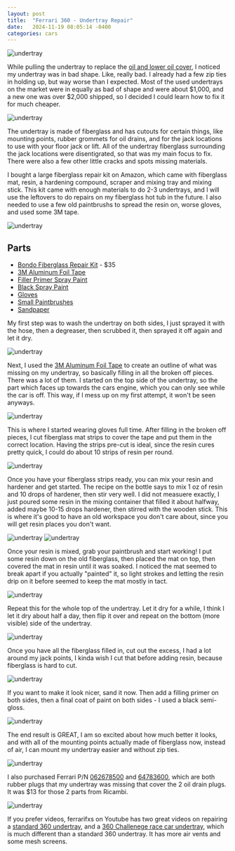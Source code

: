```yaml
---
layout: post
title:  "Ferrari 360 - Undertray Repair"
date:   2024-11-19 08:05:14 -0400
categories: cars
---
```


![undertray](/images/undertray/13.jpg)

While pulling the undertray to replace the [oil and lower oil cover](https://rskelton.com/ferrari-360-oil-change-lower-oil-cover-replacement/), I noticed my undertray was in bad shape. Like, really bad. I already had a few zip ties in holding up, but way worse than I expected. Most of the used undertrays on the market were in equally as bad of shape and were about $1,000, and a new one was over $2,000 shipped, so I decided I could learn how to fix it for much cheaper. 

![undertray](/images/undertray/1.jpg)

The undertray is made of fiberglass and has cutouts for certain things, like mounting points, rubber grommets for oil drains, and for the jack locations to use with your floor jack or lift. All of the undertray fiberglass surrounding the jack locations were disentigrated, so that was my main focus to fix. There were also a few other little cracks and spots missing materials. 

I bought a large fiberglass repair kit on Amazon, which came with fiberglass mat, resin, a hardening compound, scraper and mixing tray and mixing stick. This kit came with enough materials to do 2-3 undertrays, and I will use the leftovers to do repairs on my fiberglass hot tub in the future. I also needed to use a few old paintbrushs to spread the resin on, worse gloves, and used some 3M tape.

![undertray](/images/undertray/4.jpg)

## Parts
* [Bondo Fiberglass Repair Kit](https://amzn.to/4hOdtqZ) - $35
* [3M Aluminum Foil Tape](https://amzn.to/40VALVS)
* [Filler Primer Spray Paint](https://amzn.to/3V0Kpm9)
* [Black Spray Paint](https://amzn.to/3UZ0GI6)
* [Gloves](https://amzn.to/48YyGdE)
* [Small Paintbrushes](https://amzn.to/3UWNm7j)
* [Sandpaper](https://amzn.to/4hTPyX2)


My first step was to wash the undertray on both sides, I just sprayed it with the hose, then a degreaser, then scrubbed it, then sprayed it off again and let it dry. 

![undertray](/images/undertray/2.jpg)

Next, I used the [3M Aluminum Foil Tape](https://amzn.to/40VALVS) to create an outline of what was missing on my undertray, so basically filling in all the broken off pieces. There was a lot of them. I started on the top side of the undertray, so the part which faces up towards the cars engine, which you can only see while the car is off. This way, if I mess up on my first attempt, it won't be seen anyways. 

![undertray](/images/undertray/3.jpg)

This is where I started wearing gloves full time. After filling in the broken off pieces, I cut fiberglass mat strips to cover the tape and put them in the correct location. Having the strips pre-cut is ideal, since the resin cures pretty quick, I could do about 10 strips of resin per round. 

![undertray](/images/undertray/5.jpg)

Once you have your fiberglass strips ready, you can mix your resin and hardener and get started. The recipe on the bottle says to mix 1 oz of resin and 10 drops of hardener, then stir very well. I did not measuere exactly, I just poured some resin in the mixing container that filled it about halfway, added maybe 10-15 drops hardener, then stirred with the wooden stick. This is where it's good to have an old workspace you don't care about, since you will get resin places you don't want. 

![undertray](/images/undertray/6.jpg)
![undertray](/images/undertray/7.jpg)

Once your resin is mixed, grab your paintbrush and start working! I put some resin down on the old fiberglass, then placed the mat on top, then covered the mat in resin until it was soaked. I noticed the mat seemed to break apart if you actually "painted" it, so light strokes and letting the resin drip on it before seemed to keep the mat mostly in tact. 

![undertray](/images/undertray/8.jpg)

Repeat this for the whole top of the undertray. Let it dry for a while, I think I let it dry about half a day, then flip it over and repeat on the bottom (more visible) side of the undertray. 

![undertray](/images/undertray/9.jpg)

Once you have all the fiberglass filled in, cut out the excess, I had a lot around my jack points, I kinda wish I cut that before adding resin, because fiberglass is hard to cut. 

![undertray](/images/undertray/10.jpg)

If you want to make it look nicer, sand it now. Then add a filling primer on both sides, then a final coat of paint on both sides - I used a black semi-gloss.

![undertray](/images/undertray/11.jpg)

The end result is GREAT, I am so excited about how much better it looks, and with all of the mounting points actually made of fiberglass now, instead of air, I can mount my undertray easier and without zip ties. 

![undertray](/images/undertray/12.jpg)

I also purchased Ferrari P/N [062678500](https://www.ricambiamerica.com/62678500-plug.html) and [64783600](https://www.ricambiamerica.com/64783600-plug.html), which are both rubber plugs that my undertray was missing that cover the 2 oil drain plugs. It was $13 for those 2 parts from Ricambi. 

![undertray](/images/undertray/13.jpg)

If you prefer videos, ferrarifxs on Youtube has two great videos on repairing a [standard 360 undertray](https://www.youtube.com/watch?v=6ZkKHmOET7g), and a [360 Challenege race car undertray](https://www.youtube.com/watch?v=xcjaavgupzU), which is much different than a standard 360 undertray. It has more air vents and some mesh screens.

